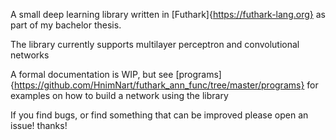 A small deep learning library written in [Futhark]{https://futhark-lang.org}
as part of my bachelor thesis.

The library currently supports multilayer perceptron and convolutional networks

A formal documentation is WIP, but see [programs]{https://github.com/HnimNart/futhark_ann_func/tree/master/programs}
for examples on how to build a network using the library

If you find bugs, or find something that can be improved
please open an issue! thanks!
